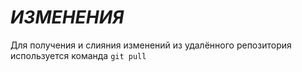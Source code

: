 # ***ИЗМЕНЕНИЯ***

Для получения и слияния изменений из удалённого репозитория используется команда `git pull`